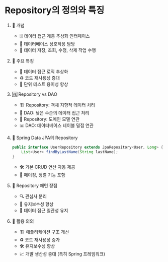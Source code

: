 # Repository의 정의와 특징
1. 📌 개념
    - 🗄️ 데이터 접근 계층 추상화 인터페이스
    - 💾 데이터베이스 상호작용 담당
    - 🔄 데이터 저장, 조회, 수정, 삭제 작업 수행
2. 🌟 주요 특징
    - 🧩 데이터 접근 로직 추상화
    - ♻️ 코드 재사용성 증대
    - 🧪 단위 테스트 용이성 향상
3. 🆚 Repository vs DAO
    - 🏗️ Repository: 객체 지향적 데이터 처리
    - 🔧 DAO: 낮은 수준의 데이터 접근 처리
    - 🔗 Repository: 도메인 모델 연관
    - 📊 DAO: 데이터베이스 테이블 밀접 연관
4. 🍃 Spring Data JPA의 Repository

    ```java
    public interface UserRepository extends JpaRepository<User, Long> {
        List<User> findByLastName(String lastName);
    }
    ```

    - 🛠️ 기본 CRUD 연산 자동 제공
    - 📄 페이징, 정렬 기능 포함
5. 💼 Repository 패턴 장점
    - 🔍 관심사 분리
    - 🔧 유지보수성 향상
    - 🔄 데이터 접근 일관성 유지
6. 🚀 활용 의의
    - 🏗️ 애플리케이션 구조 개선
    - ♻️ 코드 재사용성 증가
    - 🛠️ 유지보수성 향상
    - 📈 개발 생산성 증대 (특히 Spring 프레임워크)